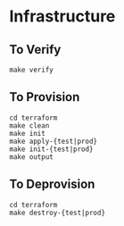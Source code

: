 # Infrastructure

## To Verify

```
make verify
```

## To Provision

```
cd terraform
make clean
make init
make apply-{test|prod}
make init-{test|prod}
make output
```

## To Deprovision

```
cd terraform
make destroy-{test|prod}
```
